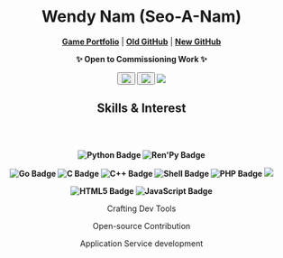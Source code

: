 <h1 align="center">Wendy Nam (Seo-A-Nam)</h1>
<div align="center">
    <p align="center">
      <a href="https://seo-a-nam.itch.io/"><strong>Game Portfolio</strong></a> |
      <a href="https://github.com/Seo-A-Nam"><strong>Old GitHub</strong></a> |
      <a href="https://github.com/Wendy-Nam"><strong>New GitHub</strong></a>
    </p>
    <div align="center" style="font-weight: bold">
      <p>✨ Open to Commissioning Work ✨</p>

<a href="https://discord.com/users/san0901"><button><img src="https://img.shields.io/badge/Discord-san0901-blue?logo=discord&logoColor=white"></button></a>
<a href="https://www.linkedin.com/in/%EC%84%9C%EC%95%84-%EB%82%A8-024962228/?locale=en_US"><button><img src="https://img.shields.io/badge/LinkedIn-Connect-blue"></button></a>
<a href="mailto:42.4.senam@gmail.com"><img src="https://img.shields.io/badge/Email-Contact-red?logo=mail.ru&logoColor=white"/></a>
    </div>
</div>

<h2 align="center">Skills & Interest</h2>
<div align="center" style="padding: 10px; padding-top: 30px">
    <div align="center" style="font-weight: bold">

![Python Badge](https://img.shields.io/badge/Python-3776AB?logo=python&logoColor=fff&style=flat-square)
![Ren'Py Badge](https://img.shields.io/badge/Ren'Py-FF7F7F?logo=renpy&logoColor=fff&style=flat-square)

![Go Badge](https://img.shields.io/badge/Go-00ADD8?logo=go&logoColor=fff&style=flat-square)
![C Badge](https://img.shields.io/badge/C-A8B9CC?logo=c&logoColor=fff&style=flat-square)
![C++ Badge](https://img.shields.io/badge/C%2B%2B-00599C?logo=cplusplus&logoColor=fff&style=flat-square)
![Shell Badge](https://img.shields.io/badge/Shell-FFD500?logo=shell&logoColor=000&style=flat-square)
![PHP Badge](https://img.shields.io/badge/PHP-777BB4?logo=php&logoColor=fff&style=flat-square)
<a target=""><img src="https://img.shields.io/badge/Java-ED8B00?style=flat-square&logo=java&logoColor=007396"/></a>

![HTML5 Badge](https://img.shields.io/badge/HTML5-E34F26?logo=html5&logoColor=fff&style=flat-square)
![JavaScript Badge](https://img.shields.io/badge/JavaScript-F7DF1E?logo=javascript&logoColor=000&style=flat-square)
</div>

Crafting Dev Tools

Open-source Contribution

Application Service development
